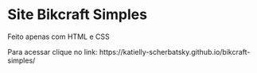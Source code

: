 # Site Bikcraft Simples
<p> Feito apenas com HTML e CSS
<p> Para acessar clique no link: https://katielly-scherbatsky.github.io/bikcraft-simples/
